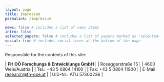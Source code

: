 ```yaml
---
layout: page
title: Impressum
permalink: /impressum

news: false # includes a list of news items
intro: false
selected_papers: false # includes a list of papers marked as "selected={true}"
social: true # includes social icons at the bottom of the page
---
```


Responsible for the contents of this site:

| **FH OÖ Forschungs & Entwicklungs GmbH** |
| Roseggerstraße 15 |
| 4600 Wels/Austria |
| Tel.: +43 5 0804 14100 |
| Fax: +43 5 0804 11900 |
| E-Mail: research@fh-ooe.at |
| UID-Nr.: ATU 57300236 |
